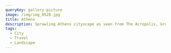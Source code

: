 ```yaml
---
queryKey: gallery-picture
image: /img/img_8528.jpg
title: Athens
description: Sprawling Athens cityscape as seen from The Acropolis, Greece
tags:
  - City
  - Travel
  - Landscape
---
```

